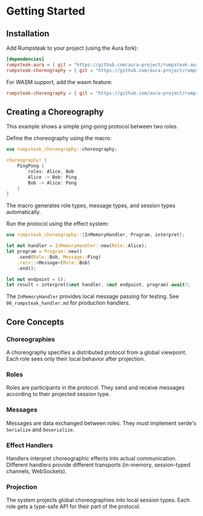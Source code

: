 # Getting Started

## Installation

Add Rumpsteak to your project (using the Aura fork):

```toml
[dependencies]
rumpsteak-aura = { git = "https://github.com/aura-project/rumpsteak-aura" }
rumpsteak-choreography = { git = "https://github.com/aura-project/rumpsteak-aura" }
```

For WASM support, add the wasm feature:

```toml
rumpsteak-choreography = { git = "https://github.com/aura-project/rumpsteak-aura", features = ["wasm"] }
```

## Creating a Choreography

This example shows a simple ping-pong protocol between two roles.

Define the choreography using the macro:

```rust
use rumpsteak_choreography::choreography;

choreography! {
    PingPong {
        roles: Alice, Bob
        Alice -> Bob: Ping
        Bob -> Alice: Pong
    }
}
```

The macro generates role types, message types, and session types automatically.

Run the protocol using the effect system:

```rust
use rumpsteak_choreography::{InMemoryHandler, Program, interpret};

let mut handler = InMemoryHandler::new(Role::Alice);
let program = Program::new()
    .send(Role::Bob, Message::Ping)
    .recv::<Message>(Role::Bob)
    .end();

let mut endpoint = ();
let result = interpret(&mut handler, &mut endpoint, program).await?;
```

The `InMemoryHandler` provides local message passing for testing. See `06_rumpsteak_handler.md` for production handlers.

## Core Concepts

### Choreographies

A choreography specifies a distributed protocol from a global viewpoint. Each role sees only their local behavior after projection.

### Roles

Roles are participants in the protocol. They send and receive messages according to their projected session type.

### Messages

Messages are data exchanged between roles. They must implement serde's `Serialize` and `Deserialize`.

### Effect Handlers

Handlers interpret choreographic effects into actual communication. Different handlers provide different transports (in-memory, session-typed channels, WebSockets).

### Projection

The system projects global choreographies into local session types. Each role gets a type-safe API for their part of the protocol.
